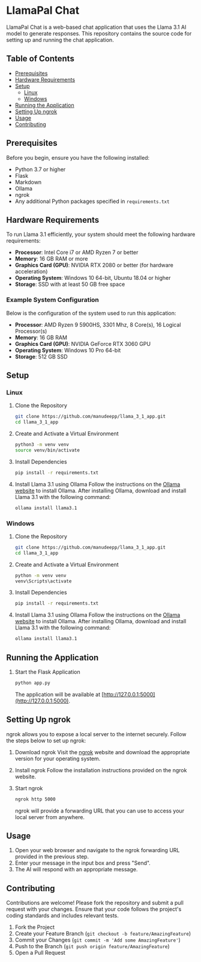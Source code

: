 # LlamaPal Chat

LlamaPal Chat is a web-based chat application that uses the Llama 3.1 AI model to generate responses. This repository contains the source code for setting up and running the chat application.

## Table of Contents

- [Prerequisites](#prerequisites)
- [Hardware Requirements](#hardware-requirements)
- [Setup](#setup)
  - [Linux](#linux)
  - [Windows](#windows)
- [Running the Application](#running-the-application)
- [Setting Up ngrok](#setting-up-ngrok)
- [Usage](#usage)
- [Contributing](#contributing)

## Prerequisites

Before you begin, ensure you have the following installed:

- Python 3.7 or higher
- Flask
- Markdown
- Ollama
- ngrok
- Any additional Python packages specified in `requirements.txt`

## Hardware Requirements

To run Llama 3.1 efficiently, your system should meet the following hardware requirements:

- **Processor**: Intel Core i7 or AMD Ryzen 7 or better
- **Memory**: 16 GB RAM or more
- **Graphics Card (GPU)**: NVIDIA RTX 2080 or better (for hardware acceleration)
- **Operating System**: Windows 10 64-bit, Ubuntu 18.04 or higher
- **Storage**: SSD with at least 50 GB free space

### Example System Configuration

Below is the configuration of the system used to run this application:

- **Processor**: AMD Ryzen 9 5900HS, 3301 Mhz, 8 Core(s), 16 Logical Processor(s)
- **Memory**: 16 GB RAM
- **Graphics Card (GPU)**: NVIDIA GeForce RTX 3060 GPU
- **Operating System**: Windows 10 Pro 64-bit
- **Storage**: 512 GB SSD

## Setup

### Linux

1. Clone the Repository
    ```sh
    git clone https://github.com/manudeepp/llama_3_1_app.git
    cd llama_3_1_app
    ```
2. Create and Activate a Virtual Environment
    ```sh
    python3 -m venv venv
    source venv/bin/activate
    ```
3. Install Dependencies
    ```sh
    pip install -r requirements.txt
    ```
4. Install Llama 3.1 using Ollama
    Follow the instructions on the [Ollama website](https://ollama.com/library/llama3.1) to install Ollama. After installing Ollama, download and install Llama 3.1 with the following command:
    ```sh
    ollama install llama3.1
    ```

### Windows

1. Clone the Repository
    ```sh
    git clone https://github.com/manudeepp/llama_3_1_app.git
    cd llama_3_1_app
    ```
2. Create and Activate a Virtual Environment
    ```sh
    python -m venv venv
    venv\Scripts\activate
    ```
3. Install Dependencies
    ```sh
    pip install -r requirements.txt
    ```
4. Install Llama 3.1 using Ollama
    Follow the instructions on the [Ollama website](https://ollama.com/library/llama3.1) to install Ollama. After installing Ollama, download and install Llama 3.1 with the following command:
    ```sh
    ollama install llama3.1
    ```

## Running the Application

1. Start the Flask Application
    ```sh
    python app.py
    ```
    The application will be available at [http://127.0.0.1:5000](http://127.0.0.1:5000).

## Setting Up ngrok

ngrok allows you to expose a local server to the internet securely. Follow the steps below to set up ngrok:

1. Download ngrok
    Visit the [ngrok](https://ngrok.com/) website and download the appropriate version for your operating system.

2. Install ngrok
    Follow the installation instructions provided on the ngrok website.

3. Start ngrok
    ```sh
    ngrok http 5000
    ```
    ngrok will provide a forwarding URL that you can use to access your local server from anywhere.

## Usage

1. Open your web browser and navigate to the ngrok forwarding URL provided in the previous step.
2. Enter your message in the input box and press "Send".
3. The AI will respond with an appropriate message.

## Contributing

Contributions are welcome! Please fork the repository and submit a pull request with your changes. Ensure that your code follows the project's coding standards and includes relevant tests.

1. Fork the Project
2. Create your Feature Branch (`git checkout -b feature/AmazingFeature`)
3. Commit your Changes (`git commit -m 'Add some AmazingFeature'`)
4. Push to the Branch (`git push origin feature/AmazingFeature`)
5. Open a Pull Request
